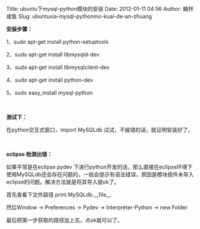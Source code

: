 Title: ubuntu下mysql-python模块的安装
Date: 2012-01-11 04:56
Author: 糖拌咸鱼
Slug: ubuntuxia-mysql-pythonmo-kuai-de-an-zhuang

**安装步骤：**

</p>

1、sudo apt-get install python-setuptools

</p>

2、sudo apt-get install libmysqld-dev

</p>

3、sudo apt-get install libmysqlclient-dev

</p>

4、sudo apt-get install python-dev

</p>

5、sudo easy\_install mysql-python

</p>

 

</p>

**测试下：**

</p>

在python交互式窗口，import MySQLdb 试试，不报错的话，就证明安装好了。

</p>

 

</p>

**eclipse 检测出错：**

</p>

如果平常是在eclipse pydev
下进行python开发的话，那么直接在eclipse环境下使用MySQLdb还会存在问题的，一般会提示有语法错误，原因是模块插件未导入eclipse的问题。解决方法就是将其导入就ok了。

</p>

首先查看下文件路径 print MySQLdb.\_\_file\_\_

</p>

然后Window -\> Preferences -\> Pydev -\> Interpreter-Python -\> new
Folder

</p>

最后把第一步获取的路径加上去，点ok就可以了。 

</p>

 

</p>

